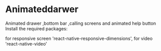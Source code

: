 # Animateddarwer
Animated drawer ,bottom bar ,calling screens and animated help button
Install the required packages:

for responsive screen 'react-native-responsive-dimensions',
for video 'react-native-video'
